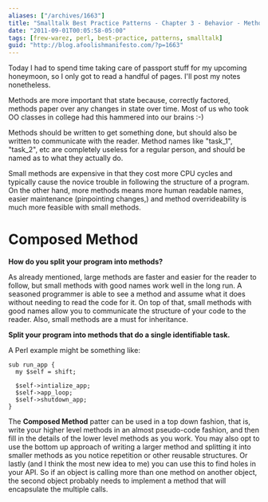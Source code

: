 ```yaml
---
aliases: ["/archives/1663"]
title: "Smalltalk Best Practice Patterns - Chapter 3 - Behavior - Methods"
date: "2011-09-01T00:05:58-05:00"
tags: [frew-warez, perl, best-practice, patterns, smalltalk]
guid: "http://blog.afoolishmanifesto.com/?p=1663"
---
```

Today I had to spend time taking care of passport stuff for my upcoming honeymoon, so I only got to read a handful of pages. I'll post my notes nonetheless.

Methods are more important that state because, correctly factored, methods paper over any changes in state over time. Most of us who took OO classes in college had this hammered into our brains :-)

Methods should be written to get something done, but should also be written to communicate with the reader. Method names like "task\_1", "task\_2", etc are completely useless for a regular person, and should be named as to what they actually do.

Small methods are expensive in that they cost more CPU cycles and typically cause the novice trouble in following the structure of a program. On the other hand, more methods means more human readable names, easier maintenance (pinpointing changes,) and method overrideability is much more feasible with small methods.

# Composed Method

**How do you split your program into methods?**

As already mentioned, large methods are faster and easier for the reader to follow, but small methods with good names work well in the long run. A seasoned programmer is able to see a method and assume what it does without needing to read the code for it. On top of that, small methods with good names allow you to communicate the structure of your code to the reader. Also, small methods are a must for inheritance.

**Split your program into methods that do a single identifiable task.**

A Perl example might be something like:

    sub run_app {
      my $self = shift;

      $self->intialize_app;
      $self->app_loop;
      $self->shutdown_app;
    }

The **Composed Method** patter can be used in a top down fashion, that is, write your higher level methods in an almost pseudo-code fashion, and then fill in the details of the lower level methods as you work. You may also opt to use the bottom up approach of writing a larger method and splitting it into smaller methods as you notice repetition or other reusable structures. Or lastly (and I think the most new idea to me) you can use this to find holes in your API. So if an object is calling more than one method on another object, the second object probably needs to implement a method that will encapsulate the multiple calls.
